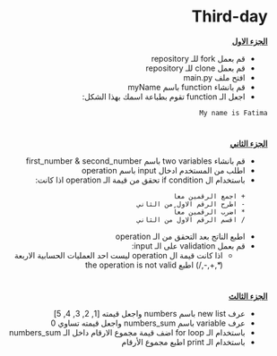 <div dir=rtl> 


<h1>Third-day</h1>


<p dir="rtl">
 <strong><a href="https://docs.google.com/document/d/1stcvqGYWDplD6eUdKk-LS_OkbApIlOyDXrQJ3rbIBoc/edit">الجزء الاول</a></strong></p>
  
  
  
- قم بعمل fork للـ repository
- قم بعمل clone للـ repository
- افتح ملف main.py
- قم بانشاء function باسم myName 
- اجعل الـ function تقوم بطباعة اسمك بهذا الشكل:
```
My name is Fatima
```

 <h1></h1>
<p dir="rtl">
<strong><a href="https://docs.google.com/document/d/1sA89c0LxxoBCoTHY9UvwdLftiFQ1g3EhAYEMoltLLTg/edit#">الجزء الثاني</a></strong></p>

- قم بانشاء two variables باسم first_number & second_number 
- اطلب من المستخدم ادخال input باسم operation
- باستخدام ال if condition تحقق من قيمة الـ operation اذا كانت: 
   ```
   + اجمع الرقمين معاً
   - اطرح الرقم الاول من الثاني
   * اضرب الرقمين معاً
   / اقسم الرقم الاول من الثاني
   ```
- اطبع الناتج بعد التحقق من الـ operation
- قم بعمل validation على الـ input:
  - اذا كانت قيمة ال operation ليست احد العمليات الحسابية الاربعة (*,+,-,/) اطبع the operation is not valid

 <h1></h1>
<p dir="rtl">
<strong><a href="https://docs.google.com/document/d/1BA8t5-qKIBhLCSQFKYVx9syLgFAapT6lXDlLHpM0jmg/edit">الجزء الثالث</a></strong></p>
 
- عرف new list باسم numbers واجعل قيمته [1, 2, 3, 4, 5]
- عرف variable باسم numbers_sum واجعل قيمته تساوي 0
- باستخدام الـ for loop اضف قيمة مجموع الارقام داخل الـ numbers_sum
- باستخدام الـ print اطبع مجموع الأرقام
 
</div>
